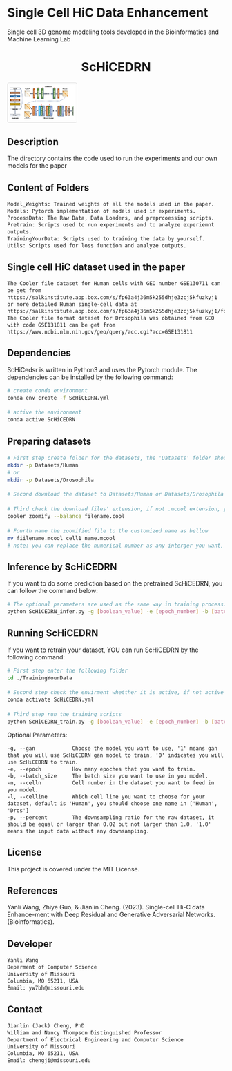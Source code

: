 # Single Cell HiC Data Enhancement
Single cell 3D genome modeling tools developed in the Bioinformatics and Machine Learning Lab

<h1 align="center">ScHiCEDRN</h1>

<img
  src="./showing.jpg"
  alt="The method used in our paper"
  title="ScHiCedsr and ScHiCedsrgan"
  style="border: 1px solid #ddd; border-radius: 4px; padding: 5px; max-width: 150px">


## Description
The directory contains the code used to run the experiments and our own models for the paper


## Content of Folders

```
Model_Weights: Trained weights of all the models used in the paper.
Models: Pytorch implementation of models used in experiments.
ProcessData: The Raw Data, Data Loaders, and preprcoessing scripts.
Pretrain: Scripts used to run experiments and to analyze experiemnt outputs.
TrainingYourData: Scripts used to training the data by yourself.
Utils: Scripts used for loss function and analyze outputs.
```

## Single cell HiC dataset used in the paper

```
The Cooler file dataset for Human cells with GEO number GSE130711 can be get from https://salkinstitute.app.box.com/s/fp63a4j36m5k255dhje3zcj5kfuzkyj1 or more detailed Human single-cell data at https://salkinstitute.app.box.com/s/fp63a4j36m5k255dhje3zcj5kfuzkyj1/folder/82405563291
The Cooler file format dataset for Drosophila was obtained from GEO with code GSE131811 can be get from https://www.ncbi.nlm.nih.gov/geo/query/acc.cgi?acc=GSE131811 
```

## Dependencies

ScHiCedsr is written in Python3 and uses the Pytorch module. 
The dependencies can be installed by the following command:

```bash
# create conda environment
conda env create -f ScHiCEDRN.yml

# active the environment
conda active ScHiCEDRN
```

## Preparing datasets
```bash
# First step create folder for the datasets, the 'Datasets' folder should be at the same level as 'TrainingYourData' Folder 
mkdir -p Datasets/Human
# or
mkdir -p Datasets/Drosophila 

# Second download the dataset to Datasets/Human or Datasets/Drosophila the by the given link

# Third check the download files' extension, if not .mcool extension, you should zoomify the files to get the resolution you want
cooler zoomify --balance filename.cool

# Fourth name the zoomified file to the customized name as bellow
mv fiilename.mcool cell1_name.mcool
# note: you can replace the numerical number as any interger you want, and change the 'name' as you want.
```

## Inference by ScHiCEDRN

If you want to do some prediction based on the pretrained ScHiCEDRN, you can follow the command below:

```bash
# The optional parameters are used as the same way in training process.
python ScHiCEDRN_infer.py -g [boolean_value] -e [epoch_number] -b [batch_size] -n [cell_number] -l [cell_line] -p [percentage]
```

## Running ScHiCEDRN

If you want to retrain your dataset, YOU can run ScHiCEDRN by the following command:

```bash
# First step enter the following folder
cd ./TrainingYourData

# Second step check the envirment whetther it is active, if not active the envirment 
conda activate ScHiCEDRN.yml

# Third step run the training scripts
python ScHiCEDRN_train.py -g [boolean_value] -e [epoch_number] -b [batch_size] -n [cell_number] -l [cell_line] -p [percentage]
```

Optional Parameters:

```
-g, --gan            Choose the model you want to use, '1' means gan that you will use ScHiCEDRN gan model to train, '0' indicates you will use ScHiCEDRN to train.
-e, --epoch          How many epoches that you want to train.
-b, --batch_size     The batch size you want to use in you model.
-n, --celln          Cell number in the dataset you want to feed in you model.
-l, --celline        Which cell line you want to choose for your dataset, default is 'Human', you should choose one name in ['Human', 'Dros']
-p, --percent        The downsampling ratio for the raw dataset, it should be equal or larger than 0.02 but not larger than 1.0, '1.0' means the input data without any downsampling. 
```



## License
This project is covered under the MIT License.

## References
Yanli Wang, Zhiye Guo, & Jianlin Cheng. (2023). Single-cell Hi-C data Enhance-ment with Deep Residual and Generative Adversarial Networks. (Bioinformatics).

## Developer

```
Yanli Wang
Deparment of Computer Science
University of Missouri
Columbia, MO 65211, USA
Email: yw7bh@missouri.edu
```

## Contact

```
Jianlin (Jack) Cheng, PhD
William and Nancy Thompson Distinguished Professor
Department of Electrical Engineering and Computer Science
University of Missouri
Columbia, MO 65211, USA
Email: chengji@missouri.edu
```


